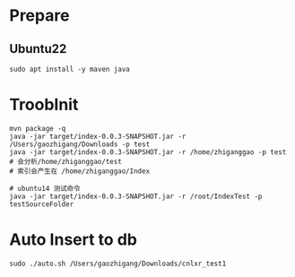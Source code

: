 # Prepare
## Ubuntu22
```
sudo apt install -y maven java
```

# TroobInit
```
mvn package -q  
java -jar target/index-0.0.3-SNAPSHOT.jar -r /Users/gaozhigang/Downloads -p test
java -jar target/index-0.0.3-SNAPSHOT.jar -r /home/zhiganggao -p test
# 会分析/home/zhiganggao/test
# 索引会产生在 /home/zhiganggao/Index

# ubuntu14 测试命令
java -jar target/index-0.0.3-SNAPSHOT.jar -r /root/IndexTest -p testSourceFolder

```


# Auto Insert to db
```
sudo ./auto.sh /Users/gaozhigang/Downloads/cnlxr_test1
```